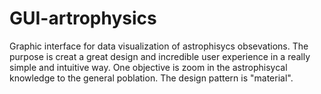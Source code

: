 # GUI-artrophysics
Graphic interface for data visualization of astrophisycs  obsevations.   The purpose is creat a great design and incredible user experience in a really simple and intuitive way.  One objective is zoom in the astrophisycal knowledge to the general poblation. The design pattern is "material".

